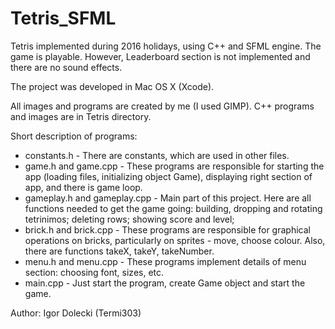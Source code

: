 # Tetris_SFML
Tetris implemented during 2016 holidays, using C++ and SFML engine.
The game is playable. However, Leaderboard section is not implemented and there are no sound effects.

The project was developed in Mac OS X (Xcode).

All images and programs are created by me (I used GIMP).
C++ programs and images are in Tetris directory.

Short description of programs:

- constants.h - There are constants, which are used in other files.
- game.h and game.cpp - These programs are responsible for starting the app (loading files, initializing object Game), displaying right section of app, and there is game loop.
- gameplay.h and gameplay.cpp - Main part of this project. Here are all functions needed to get the game going: building, dropping and rotating tetrinimos; deleting rows; showing score and level; 
- brick.h and brick.cpp - These programs are responsible for graphical operations on bricks, particularly on sprites - move, choose colour. Also, there are functions takeX, takeY, takeNumber.
- menu.h and menu.cpp - These programs implement details of menu section: choosing font, sizes, etc.
- main.cpp - Just start the program, create Game object and start the game.

Author: Igor Dolecki (Termi303)

